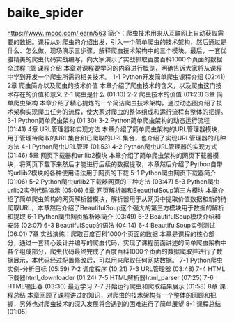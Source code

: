 # baike_spider
https://www.imooc.com/learn/563
简介：爬虫技术用来从互联网上自动获取需要的数据。课程从对爬虫的介绍出发，引入一个简单爬虫的技术架构，然后通过是什么、怎么做、现场演示三步骤，解释爬虫技术架构中的三个模块。最后，一套优雅精美的爬虫代码实战编写，向大家演示了实战抓取百度百科1000个页面的数据全过程
1章 课程介绍
本章对课程要学习的内容进行概览，明确告诉大家将从课程中学到开发一个爬虫所需的相关技术。
 1-1 Python开发简单爬虫课程介绍 (02:41)
2章 爬虫简介以及爬虫的技术价值
本章介绍了爬虫技术的含义，以及爬虫这门技术存在的价值和意义
 2-1 爬虫是什么 (01:10)
 2-2 爬虫技术的价值 (01:23)
3章 简单爬虫架构
本章介绍了精心提炼的一个简洁爬虫技术架构，通过动态图介绍了技术架构实现爬虫任务的流程，使大家对爬虫的整体组成和运行流程有整体的把握。
 3-1 Python简单爬虫架构 (01:30)
 3-2 Python简单爬虫架构的动态运行流程 (01:41)
4章 URL管理器和实现方法
本章介绍了简单爬虫架构的URL管理器模块，用于管理待爬取的URL集合和已爬取的URL集合，也介绍了实现URL管理器的几种方法
 4-1 Python爬虫URL管理 (01:53)
 4-2 Python爬虫URL管理器的实现方式 (01:46)
5章 网页下载器和urllib2模块
本章介绍了简单爬虫架构的网页下载器模块，将网页下载下来然后才能进行后续的数据提取，本章然后介绍了Python自带的urllib2模块的各种使用语法用于网页的下载
 5-1 Python爬虫网页下载器简介 (01:06)
 5-2 Python爬虫urlib2下载器网页的三种方法 (03:47)
 5-3 Python爬虫urlib2实例代码演示 (05:06)
6章 网页解析器和BeautifulSoup第三方模块
本章介绍了简单爬虫架构的网页解析器模块，解析器用于从网页中提取价值数据和新的待爬取URL，本章然后介绍了BeautifulSoup这个强大的第三方模块用于数据的解析和提取
 6-1 Python爬虫网页解析器简介 (03:49)
 6-2 BeautifulSoup模块介绍和安装 (02:07)
 6-3 BeautifulSoup的语法 (04:14)
 6-4 BeautifulSoup实例测试 (06:01)
7章 实战演练：爬取百度百科1000个页面的数据
本章是课程的核心部分，通过一套精心设计并编写的爬虫代码，实现了课程前面讲述的简单爬虫架构中各个组成部分，爬虫代码最终完成了百度百科1000个页面的数据爬取并进行了数据展示，本代码经过配置修改后，可以用来爬取任何网站数据。
 7-1 Python爬虫实例-分析目标 (05:59)
 7-2 调度程序 (10:21)
 7-3 URL管理器 (03:48)
 7-4 HTML下载器html_downloader (01:24)
 7-5 HTML解析器html_parser (07:25)
 7-6 HTML输出器 (03:30)
最近学习
 7-7 开始运行爬虫和爬取结果展示 (01:58)
8章 课程总结
本章回顾了课程讲过的知识，对爬虫的技术架构有一个整体的回顾和把握，另外也对爬虫技术的深入发展将会遇到的困难进行了简单展望
 8-1 课程总结 (01:05)
